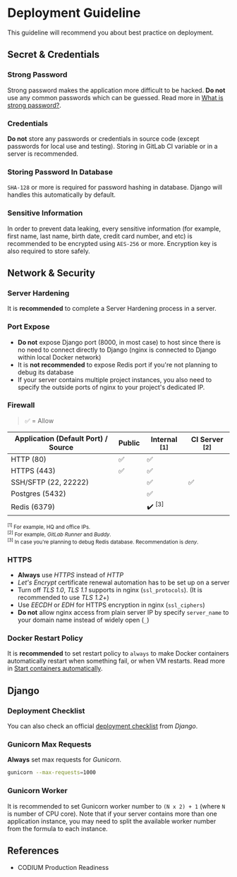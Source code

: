 # Deployment Guideline

This guideline will recommend you about best practice on deployment.

## Secret & Credentials

### Strong Password

Strong password makes the application more difficult to be hacked.
**Do not** use any common passwords which can be guessed.
Read more in [What is strong password?](https://searchenterprisedesktop.techtarget.com/definition/strong-password).

### Credentials

**Do not** store any passwords or credentials in source code (except passwords for local use and testing).
Storing in GitLab CI variable or in a server is recommended.

### Storing Password In Database

`SHA-128` or more is required for password hashing in database. Django will handles this automatically by default.

### Sensitive Information

In order to prevent data leaking, every sensitive information (for example, first name, last name, birth date, credit card number, and etc) is recommended to be encrypted using `AES-256` or more. Encryption key is also required to store safely.

## Network & Security

### Server Hardening

It is **recommended** to complete a Server Hardening process in a server.

### Port Expose

- **Do not** expose Django port (8000, in most case) to host since there is no need to connect directly to Django (nginx is connected to Django within local Docker network)
- It is **not recommended** to expose Redis port if you're not planning to debug its database
- If your server contains multiple project instances, you also need to specify the outside ports of nginx to your project's dedicated IP.

### Firewall

> :white_check_mark:  = Allow

| Application (Default Port) / Source | Public | Internal <sup>[1]</sup> | CI Server <sup>[2]</sup> |
| ------------- | ------ | ----------------------- | ------------------------ |
| HTTP (80) | :white_check_mark: | :white_check_mark: | |
| HTTPS (443) | :white_check_mark: | :white_check_mark: | |
| SSH/SFTP (22, 22222) | | :white_check_mark: | :white_check_mark: |
| Postgres (5432) | | :white_check_mark: | |
| Redis (6379) | | :heavy_check_mark: <sup>[3]</sup> | |

<small>

<sup>[1]</sup> For example, HQ and office IPs.  
<sup>[2]</sup> For example, _GitLab Runner_ and _Buddy_.  
<sup>[3]</sup> In case you're planning to debug Redis database. Recommendation is _deny_.  

</small>

### HTTPS

- **Always** use _HTTPS_ instead of _HTTP_
- _Let's Encrypt_ certificate renewal automation has to be set up on a server
- Turn off _TLS 1.0_, _TLS 1.1_ supports in nginx (`ssl_protocols`). (It is recommended to use _TLS 1.2_+)
- Use _EECDH_ or _EDH_ for HTTPS encryption in nginx (`ssl_ciphers`)
- **Do not** allow nginx access from plain server IP by specify `server_name` to your domain name instead of widely open (`_`)

### Docker Restart Policy

It is **recommended** to set restart policy to `always` to make Docker containers automatically restart when something fail, or when VM restarts. Read more in [Start containers automatically](https://docs.docker.com/config/containers/start-containers-automatically/).

## Django

### Deployment Checklist

You can also check an official [deployment checklist](https://docs.djangoproject.com/en/3.2/howto/deployment/checklist/) from _Django_.

### Gunicorn Max Requests

**Always** set max requests for _Gunicorn_.

```bash
gunicorn --max-requests=1000
```

### Gunicorn Worker

It is recommended to set Gunicorn worker number to `(N x 2) + 1` (where `N` is number of CPU core). Note that if your server contains more than one application instance, you may need to split the available worker number from the formula to each instance.

## References

- CODIUM Production Readiness
